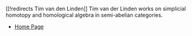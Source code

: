 [[!redirects Tim van den Linden]]
Tim van der Linden works on simplicial homotopy and homological algebra in semi-abelian categories.


* [Home Page](http://perso.uclouvain.be/tim.vanderlinden/)